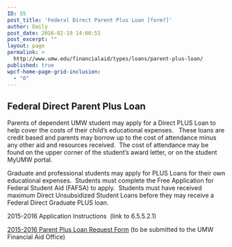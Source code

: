 ```yaml
---
ID: 55
post_title: 'Federal Direct Parent Plus Loan [form?]'
author: Emily
post_date: 2016-02-19 14:00:51
post_excerpt: ""
layout: page
permalink: >
  http://www.umw.edu/financialaid/types/loans/parent-plus-loan/
published: true
wpcf-home-page-grid-inclusion:
  - "0"
---
```

<h2>Federal Direct Parent Plus Loan</h2>
Parents of dependent UMW student may apply for a Direct PLUS Loan to help cover the costs of their child’s educational expenses.   These loans are credit based and parents may borrow up to the cost of attendance minus any other aid and resources received.  The cost of attendance may be found on the upper corner of the student’s award letter, or on the student MyUMW portal.

Graduate and professional students may apply for PLUS Loans for their own educational expenses.  Students must complete the Free Application for Federal Student Aid (FAFSA) to apply.  Students must have received maximum Direct Unsubsidized Student Loans before they may receive a Federal Direct Graduate PLUS loan.

2015-2016 Application Instructions  (link to 6.5.5.2.1)

<a href="http://www.umw.edu/financialaid/wp-content/uploads/sites/31/2016/02/Parent-Plus-Loan-Request-Form.docx" rel="">2015-2016 Parent Plus Loan Request Form</a> (to be submitted to the UMW Financial Aid Office)